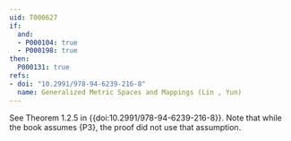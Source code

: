 ```yaml
---
uid: T000627
if:
  and:
  - P000104: true
  - P000198: true
then:
  P000131: true
refs:
- doi: "10.2991/978-94-6239-216-8"
  name: Generalized Metric Spaces and Mappings (Lin , Yun)
---
```


See Theorem 1.2.5 in {{doi:10.2991/978-94-6239-216-8}}. Note that while the book assumes {P3}, the proof did not use that
assumption.
